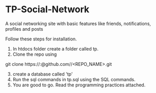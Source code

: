 # TP-Social-Network
A social networking site with basic features like friends, notifications, profiles and posts

Follow these steps for installation.
1. In htdocs folder create a folder called tp.
2. Clone the repo using 

git clone https://<USERNAME>:<PASSWORD>@github.com/<OWNER>/<REPO_NAME>.git

3. create a database called 'tp'
4. Run the sql commands in tp.sql using the SQL commands.
5. You are good to go. Read the programming practices attached.
